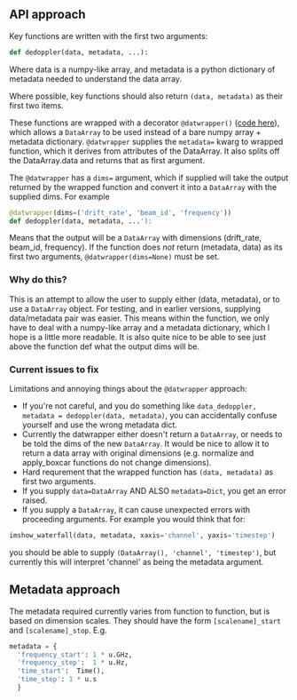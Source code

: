 ## API approach

Key functions are written with the first two arguments:
  ```python
  def dedoppler(data, metadata, ...):
  ```
Where data is a numpy-like array, and metadata is a python dictionary of metadata needed to understand the data array.

Where possible, key functions should also return `(data, metadata)` as their first two items. 

These functions are wrapped with a decorator `@datwrapper()` ([code here](https://github.com/UCBerkeleySETI/hyperseti/blob/master/hyperseti/utils.py#L86)), 
which allows a `DataArray` to be used instead of a bare
numpy array + metadata dictionary.  `@datwrapper` supplies the `metadata=` kwarg to wrapped function, which it derives
from attributes of the DataArray. It also splits off the DataArray.data and returns that as first argument.

The `@datwrapper` has a `dims=` argument, which if supplied will take the output returned by the wrapped function and 
convert it into a `DataArray` with the supplied dims. For example

```python
@datwrapper(dims=('drift_rate', 'beam_id', 'frequency'))
def dedoppler(data, metadata, ...'):
```

Means that the output will be a `DataArray` with dimensions (drift_rate, beam_id, frequency). 
If the function does *not* return (metadata, data) as its first two arguments, `@datwrapper(dims=None)` must be set.

### Why do this?

This is an attempt to allow the user to supply either (data, metadata), or to use a `DataArray` object. For testing,
and in earlier versions, supplying data/metadata pair was easier. This means within the function, we only have to deal
with a numpy-like array and a metadata dictionary, which I hope is a little more readable. It is also quite nice to be
able to see just above the function def what the output dims will be.

### Current issues to fix 
Limitations and annoying things about the `@datwrapper` approach:
* If you're not careful, and you do something like `data_dedoppler, metadata = dedoppler(data, metadata)`, you can accidentally confuse yourself and use the wrong metadata dict.
* Currently the datwrapper either doesn't return a `DataArray`, or needs to be told the dims of the new `DataArray`. It would be nice to allow it to return a data array with original dimensions (e.g. normalize and apply_boxcar functions do not change dimensions).
* Hard requrement that the wrapped function has `(data, metadata)` as first two arguments. 
* If you supply `data=DataArray` AND ALSO `metadata=Dict`, you get an error raised.
* If you supply a `DataArray`, it can cause unexpected errors with proceeding arguments. For example you would think that for:
```python
imshow_waterfall(data, metadata, xaxis='channel', yaxis='timestep')
```
you should be able to supply `(DataArray(), 'channel', 'timestep')`, but currently this will interpret 'channel' as being the metadata argument.

## Metadata approach

The metadata required currently varies from function to function, but is based on dimension scales. They should have the 
form `[scalename]_start` and `[scalename]_stop`. E.g.

```python
metadata = {
  'frequency_start': 1 * u.GHz,
  'frequency_step':  1 * u.Hz,
  'time_start':  Time(),
  'time_step': 1 * u.s
  }
```
